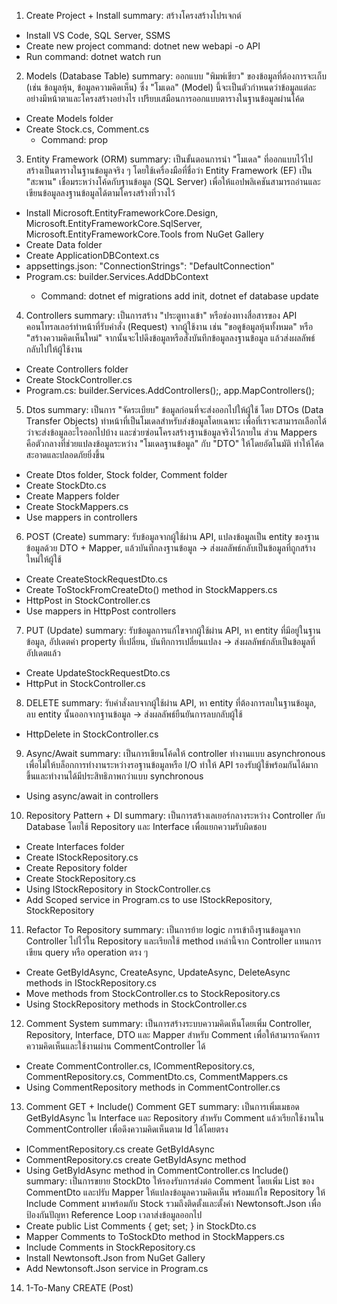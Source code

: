 1. Create Project + Install
summary: สร้างโครงสร้างโปรเจกต์
- Install VS Code, SQL Server, SSMS
- Create new project command: dotnet new webapi -o API
- Run command: dotnet watch run

2. Models (Database Table)
summary: ออกแบบ "พิมพ์เขียว" ของข้อมูลที่ต้องการจะเก็บ (เช่น ข้อมูลหุ้น, ข้อมูลความคิดเห็น) ซึ่ง "โมเดล" (Model) นี้จะเป็นตัวกำหนดว่าข้อมูลแต่ละอย่างมีหน้าตาและโครงสร้างอย่างไร เปรียบเสมือนการออกแบบตารางในฐานข้อมูลผ่านโค้ด
- Create Models folder
- Create Stock.cs, Comment.cs 
    - Command: prop

3. Entity Framework (ORM)
summary: เป็นขั้นตอนการนำ "โมเดล" ที่ออกแบบไว้ไปสร้างเป็นตารางในฐานข้อมูลจริง ๆ โดยใช้เครื่องมือที่ชื่อว่า Entity Framework (EF) เป็น "สะพาน" เชื่อมระหว่างโค้ดกับฐานข้อมูล (SQL Server) เพื่อให้แอปพลิเคชันสามารถอ่านและเขียนข้อมูลลงฐานข้อมูลได้ตามโครงสร้างที่วางไว้
- Install Microsoft.EntityFrameworkCore.Design, 
Microsoft.EntityFrameworkCore.SqlServer, 
Microsoft.EntityFrameworkCore.Tools from NuGet Gallery
- Create Data folder
- Create ApplicationDBContext.cs
- appsettings.json: "ConnectionStrings": "DefaultConnection"
- Program.cs: builder.Services.AddDbContext<ApplicationDBContext>
    - Command: dotnet ef migrations add init, dotnet ef database update

4. Controllers
summary: เป็นการสร้าง "ประตูทางเข้า" หรือช่องทางสื่อสารของ API คอนโทรลเลอร์ทำหน้าที่รับคำสั่ง (Request) จากผู้ใช้งาน เช่น "ขอดูข้อมูลหุ้นทั้งหมด" หรือ "สร้างความคิดเห็นใหม่" จากนั้นจะไปดึงข้อมูลหรือสั่งบันทึกข้อมูลลงฐานข้อมูล แล้วส่งผลลัพธ์กลับไปให้ผู้ใช้งาน
- Create Controllers folder
- Create StockController.cs
- Program.cs: builder.Services.AddControllers();, app.MapControllers();

5. Dtos
summary: เป็นการ "จัดระเบียบ" ข้อมูลก่อนที่จะส่งออกไปให้ผู้ใช้ โดย DTOs (Data Transfer Objects) ทำหน้าที่เป็นโมเดลสำหรับส่งข้อมูลโดยเฉพาะ เพื่อที่เราจะสามารถเลือกได้ว่าจะส่งข้อมูลอะไรออกไปบ้าง และช่วยซ่อนโครงสร้างฐานข้อมูลจริงไว้ภายใน ส่วน Mappers คือตัวกลางที่ช่วยแปลงข้อมูลระหว่าง "โมเดลฐานข้อมูล" กับ "DTO" ให้โดยอัตโนมัติ ทำให้โค้ดสะอาดและปลอดภัยยิ่งขึ้น
- Create Dtos folder, Stock folder, Comment folder
- Create StockDto.cs
- Create Mappers folder
- Create StockMappers.cs
- Use mappers in controllers

6. POST (Create)
summary: รับข้อมูลจากผู้ใช้ผ่าน API, แปลงข้อมูลเป็น entity ของฐานข้อมูลด้วย DTO + Mapper, แล้วบันทึกลงฐานข้อมูล → ส่งผลลัพธ์กลับเป็นข้อมูลที่ถูกสร้างใหม่ให้ผู้ใช้ 
- Create CreateStockRequestDto.cs
- Create ToStockFromCreateDto() method in StockMappers.cs
- HttpPost in StockController.cs
- Use mappers in HttpPost controllers

7. PUT (Update)
summary: รับข้อมูลการแก้ไขจากผู้ใช้ผ่าน API, หา entity ที่มีอยู่ในฐานข้อมูล, อัปเดตค่า property ที่เปลี่ยน, บันทึกการเปลี่ยนแปลง → ส่งผลลัพธ์กลับเป็นข้อมูลที่อัปเดตแล้ว
- Create UpdateStockRequestDto.cs
- HttpPut in StockController.cs

8. DELETE
summary: รับคำสั่งลบจากผู้ใช้ผ่าน API, หา entity ที่ต้องการลบในฐานข้อมูล, ลบ entity นั้นออกจากฐานข้อมูล → ส่งผลลัพธ์ยืนยันการลบกลับผู้ใช้
- HttpDelete in StockController.cs

9. Async/Await
summary: เป็นการเขียนโค้ดให้ controller ทำงานแบบ asynchronous เพื่อไม่ให้บล็อกการทำงานระหว่างรอฐานข้อมูลหรือ I/O ทำให้ API รองรับผู้ใช้พร้อมกันได้มากขึ้นและทำงานได้มีประสิทธิภาพกว่าแบบ synchronous
- Using async/await in controllers

10. Repository Pattern + DI
summary: เป็นการสร้างเลเยอร์กลางระหว่าง Controller กับ Database โดยใช้ Repository และ Interface เพื่อแยกความรับผิดชอบ
- Create Interfaces folder
- Create IStockRepository.cs
- Create Repository folder
- Create StockRepository.cs
- Using IStockRepository in StockController.cs
- Add Scoped service in Program.cs to use IStockRepository, StockRepository

11. Refactor To Repository
summary: เป็นการย้าย logic การเข้าถึงฐานข้อมูลจาก Controller ไปไว้ใน Repository และเรียกใช้ method เหล่านี้จาก Controller แทนการเขียน query หรือ operation ตรง ๆ
- Create GetByIdAsync, CreateAsync, UpdateAsync, DeleteAsync methods in IStockRepository.cs
- Move methods from StockController.cs to StockRepository.cs
- Using StockRepository methods in StockController.cs

12. Comment System
summary: เป็นการสร้างระบบความคิดเห็นโดยเพิ่ม Controller, Repository, Interface, DTO และ Mapper สำหรับ Comment เพื่อให้สามารถจัดการความคิดเห็นและใช้งานผ่าน CommentController ได้
- Create CommentController.cs, ICommentRepository.cs, CommentRepository.cs, CommentDto.cs, CommentMappers.cs
- Using CommentRepository methods in CommentController.cs

13. Comment GET + Include()
Comment GET
summary: เป็นการเพิ่มเมธอด GetByIdAsync ใน Interface และ Repository สำหรับ Comment แล้วเรียกใช้งานใน CommentController เพื่อดึงความคิดเห็นตาม Id ได้โดยตรง
- ICommentRepository.cs create GetByIdAsync
- CommentRepository.cs create GetByIdAsync method
- Using GetByIdAsync method in CommentController.cs
Include()
summary: เป็นการขยาย StockDto ให้รองรับการส่งต่อ Comment โดยเพิ่ม List ของ CommentDto และปรับ Mapper ให้แปลงข้อมูลความคิดเห็น พร้อมแก้ไข Repository ให้ Include Comment มาพร้อมกับ Stock รวมถึงติดตั้งและตั้งค่า Newtonsoft.Json เพื่อป้องกันปัญหา Reference Loop เวลาส่งข้อมูลออกไป
- Create public List<CommentDto> Comments { get; set; } in StockDto.cs
- Mapper Comments to ToStockDto method in StockMappers.cs
- Include Comments in StockRepository.cs
- Install Newtonsoft.Json from NuGet Gallery
- Add Newtonsoft.Json service in Program.cs

14. 1-To-Many CREATE (Post)